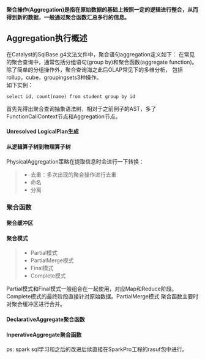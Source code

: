 **聚合操作(Aggregation)是指在原始数据的基础上按照一定的逻辑进行整合，从而得到新的数据，一般通过聚合函数汇总多行的信息。**
## Aggregation执行概述
在Catalyst的SqlBase.g4文法文件中，聚合语句aggregation定义如下： 在常见的聚合查询中，通常包括分组语句(group by)和聚合函数(aggregate function)。除了简单的分组操作外，聚合查询海之此后OLAP常见下的多维分析，
包括rollup，cube，groupingsets3种操作。   
如下实例：
```text
select id, count(name) from student group by id
```
首先先得出聚合查询抽象语法树，相对于之前例子的AST，多了FunctionCallContext节点和Aggregation节点。  
#### Unresolved LogicalPlan生成
#### 从逻辑算子树到物理算子树
PhysicalAggregation策略在提取信息时会进行一下转换：
>* 去重：多次出现的聚合操作进行去重
>* 命名
>* 分离

### 聚合函数
#### 聚合缓冲区
#### 聚合模式
>* Partial模式
>* PartialMerge模式
>* Final模式
>* Complete模式

Partial模式和Final模式一般组合在一起使用，对应Map和Reduce阶段。Complete模式的最终阶段直接针对原始数据。PartialMerge模式 聚合函数主要时对聚合缓冲区进行合并。   
#### DeclarativeAggregate聚合函数
#### InperativeAggregate聚合函数

ps: spark sql学习和之后的改进后续直接在SparkPro工程的rasuf包中进行。